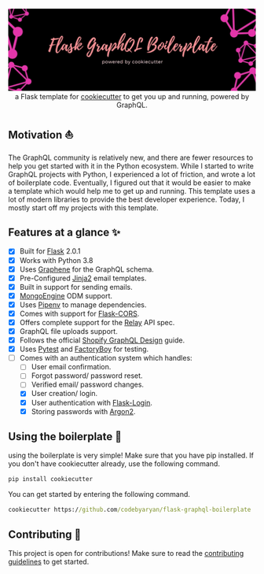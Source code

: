 <p align="center">
  <img src="assets/banner.jpg" />
  a Flask template for <a href="https://github.com/cookiecutter/cookiecutter">cookiecutter</a> to get you up and running, powered by GraphQL.
</p>

## Motivation ⛵

The GraphQL community is relatively new, and there are fewer resources to help you get started with it in the Python ecosystem. While I started to write
GraphQL projects with Python, I experienced a lot of friction, and wrote a lot of boilerplate code. Eventually, I figured out that it would be easier to
make a template which would help me to get up and running. This template uses a lot of modern libraries to provide the best developer experience. Today, I
mostly start off my projects with this template.

## Features at a glance ✨

- [x] Built for [Flask](https://github.com/pallets/flask) 2.0.1
- [x] Works with Python 3.8
- [x] Uses [Graphene](https://github.com/graphql-python/graphene) for the GraphQL schema.
- [x] Pre-Configured [Jinja2](https://github.com/pallets/jinja) email templates.
- [x] Built in support for sending emails.
- [x] [MongoEngine](https://github.com/MongoEngine/mongoengine) ODM support.
- [x] Uses [Pipenv](https://github.com/pypa/pipenv) to manage dependencies.
- [x] Comes with support for [Flask-CORS](https://github.com/corydolphin/flask-cors).
- [x] Offers complete support for the [Relay](https://github.com/facebook/relay) API spec.
- [x] GraphQL file uploads support.
- [x] Follows the official [Shopify GraphQL Design](https://github.com/Shopify/graphql-design-tutorial) guide.
- [x] Uses [Pytest](https://github.com/pytest-dev/pytest) and [FactoryBoy](https://github.com/FactoryBoy/factory_boy) for testing.
- [ ] Comes with an authentication system which handles:
  - [ ] User email confirmation.
  - [ ] Forgot password/ password reset.
  - [ ] Verified email/ password changes.
  - [x] User creation/ login.
  - [x] User authentication with [Flask-Login](https://github.com/maxcountryman/flask-login).
  - [x] Storing passwords with [Argon2](https://github.com/hynek/argon2-cffi).

## Using the boilerplate 🚀

using the boilerplate is very simple! Make sure that you have pip installed.
If you don't have cookiecutter already, use the following command.

```cmd
pip install cookiecutter
```

You can get started by entering the following command.

```cmd
cookiecutter https://github.com/codebyaryan/flask-graphql-boilerplate
```

## Contributing 📄

This project is open for contributions! Make sure to read the [contributing guidelines](.github/CONTRIBUTING.md) to get started.

